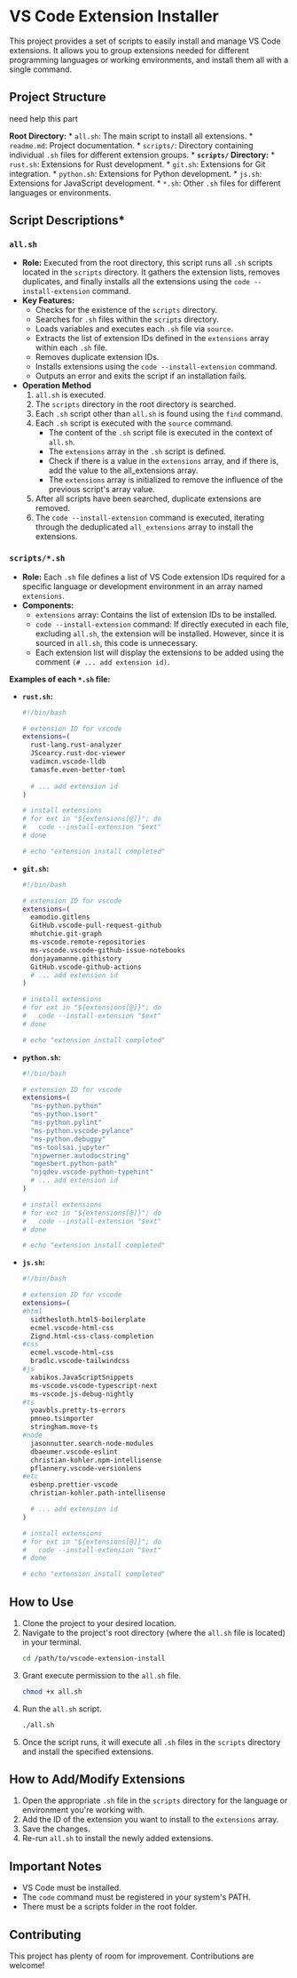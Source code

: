 # VS Code Extension Installer

This project provides a set of scripts to easily install and manage VS Code extensions. It allows you to group extensions needed for different programming languages or working environments, and install them all with a single command.

## Project Structure
need help this part

**Root Directory:**
    *   `all.sh`: The main script to install all extensions.
    *   `readme.md`: Project documentation.
    *   `scripts/`: Directory containing individual `.sh` files for different extension groups.
    *   **`scripts/` Directory:**
    *   `rust.sh`: Extensions for Rust development.
    *   `git.sh`: Extensions for Git integration.
    *   `python.sh`: Extensions for Python development.
    *   `js.sh`: Extensions for JavaScript development.
    *   `*.sh`: Other `.sh` files for different languages or environments.

## Script Descriptions*   


### `all.sh`

*   **Role:** Executed from the root directory, this script runs all `.sh` scripts located in the `scripts` directory. It gathers the extension lists, removes duplicates, and finally installs all the extensions using the `code --install-extension` command.
*   **Key Features:**
    *   Checks for the existence of the `scripts` directory.
    *   Searches for `.sh` files within the `scripts` directory.
    *   Loads variables and executes each `.sh` file via `source`.
    *   Extracts the list of extension IDs defined in the `extensions` array within each `.sh` file.
    *   Removes duplicate extension IDs.
    *   Installs extensions using the `code --install-extension` command.
    *   Outputs an error and exits the script if an installation fails.
* **Operation Method**
    1. `all.sh` is executed.
    2. The `scripts` directory in the root directory is searched.
    3. Each `.sh` script other than `all.sh` is found using the `find` command.
    4. Each `.sh` script is executed with the `source` command.
        * The content of the `.sh` script file is executed in the context of `all.sh`.
        * The `extensions` array in the `.sh` script is defined.
        * Check if there is a value in the `extensions` array, and if there is, add the value to the all_extensions array.
        * The `extensions` array is initialized to remove the influence of the previous script's array value.
    5. After all scripts have been searched, duplicate extensions are removed.
    6. The `code --install-extension` command is executed, iterating through the deduplicated `all_extensions` array to install the extensions.

### `scripts/*.sh`

*   **Role:** Each `.sh` file defines a list of VS Code extension IDs required for a specific language or development environment in an array named `extensions`.
*   **Components:**
    *   `extensions` array: Contains the list of extension IDs to be installed.
    *   `code --install-extension` command: If directly executed in each file, excluding `all.sh`, the extension will be installed. However, since it is sourced in `all.sh`, this code is unnecessary.
    * Each extension list will display the extensions to be added using the comment `(# ... add extension id)`.

**Examples of each `*.sh` file:**

*   **`rust.sh`:**
    ```bash
    #!/bin/bash

    # extension ID for vscode
    extensions=(
      rust-lang.rust-analyzer
      JScearcy.rust-doc-viewer
      vadimcn.vscode-lldb
      tamasfe.even-better-toml
      
      # ... add extension id 
    )

    # install extensions
    # for ext in "${extensions[@]}"; do
    #   code --install-extension "$ext"
    # done

    # echo "extension install completed"
    ```

*   **`git.sh`:**
    ```bash
    #!/bin/bash

    # extension ID for vscode
    extensions=(
      eamodio.gitlens
      GitHub.vscode-pull-request-github
      mhutchie.git-graph
      ms-vscode.remote-repositories
      ms-vscode.vscode-github-issue-notebooks
      donjayamanne.githistory
      GitHub.vscode-github-actions
      # ... add extension id 
    )

    # install extensions
    # for ext in "${extensions[@]}"; do
    #   code --install-extension "$ext"
    # done

    # echo "extension install completed"
    ```

*   **`python.sh`:**
    ```bash
    #!/bin/bash

    # extension ID for vscode
    extensions=(
      "ms-python.python"
      "ms-python.isort"
      "ms-python.pylint"
      "ms-python.vscode-pylance"
      "ms-python.debugpy"
      "ms-toolsai.jupyter"
      "njpwerner.autodocstring"
      "mgesbert.python-path"
      "njqdev.vscode-python-typehint"
      # ... add extension id 
    )

    # install extensions
    # for ext in "${extensions[@]}"; do
    #   code --install-extension "$ext"
    # done

    # echo "extension install completed"
    ```

*   **`js.sh`:**
    ```bash
    #!/bin/bash

    # extension ID for vscode
    extensions=(
    #html
      sidthesloth.html5-boilerplate
      ecmel.vscode-html-css
      Zignd.html-css-class-completion
    #css
      ecmel.vscode-html-css
      bradlc.vscode-tailwindcss
    #js
      xabikos.JavaScriptSnippets
      ms-vscode.vscode-typescript-next
      ms-vscode.js-debug-nightly
    #ts
      yoavbls.pretty-ts-errors
      pmneo.tsimporter
      stringham.move-ts
    #node
      jasonnutter.search-node-modules
      dbaeumer.vscode-eslint
      christian-kohler.npm-intellisense
      pflannery.vscode-versionlens
    #etc
      esbenp.prettier-vscode
      christian-kohler.path-intellisense

      # ... add extension id 
    )

    # install extensions
    # for ext in "${extensions[@]}"; do
    #   code --install-extension "$ext"
    # done

    # echo "extension install completed"
    ```

## How to Use

1.  Clone the project to your desired location.
2.  Navigate to the project's root directory (where the `all.sh` file is located) in your terminal.
    ```bash
    cd /path/to/vscode-extension-install
    ```
3.  Grant execute permission to the `all.sh` file.
    ```bash
    chmod +x all.sh
    ```
4.  Run the `all.sh` script.
    ```bash
    ./all.sh
    ```
5.  Once the script runs, it will execute all `.sh` files in the `scripts` directory and install the specified extensions.

## How to Add/Modify Extensions

1.  Open the appropriate `.sh` file in the `scripts` directory for the language or environment you're working with.
2.  Add the ID of the extension you want to install to the `extensions` array.
3.  Save the changes.
4.  Re-run `all.sh` to install the newly added extensions.

## Important Notes

*   VS Code must be installed.
*   The `code` command must be registered in your system's PATH.
*   There must be a scripts folder in the root folder.

## Contributing

This project has plenty of room for improvement. Contributions are welcome!
